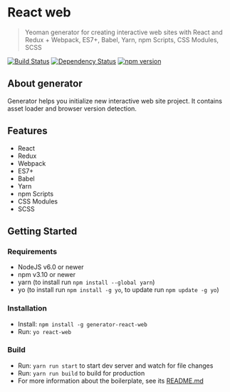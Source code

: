 # React web
> Yeoman generator for creating interactive web sites with React and Redux + Webpack, ES7+, Babel, Yarn, npm Scripts, CSS Modules, SCSS

[![Build Status](https://travis-ci.org/KarolAltamirano/generator-react-web.svg?branch=master)](https://travis-ci.org/KarolAltamirano/generator-react-web)
[![Dependency Status](https://david-dm.org/KarolAltamirano/generator-react-web.svg)](https://david-dm.org/KarolAltamirano/generator-react-web)
[![npm version](https://badge.fury.io/js/generator-react-web.svg)](https://badge.fury.io/js/generator-react-web)

## About generator
Generator helps you initialize new interactive web site project. It contains asset loader and browser version detection.

## Features
- React
- Redux
- Webpack
- ES7+
- Babel
- Yarn
- npm Scripts
- CSS Modules
- SCSS

## Getting Started
### Requirements
- NodeJS v6.0 or newer
- npm v3.10 or newer
- yarn (to install run `npm install --global yarn`)
- yo (to install run `npm install -g yo`, to update run `npm update -g yo`)

### Installation
- Install: `npm install -g generator-react-web`
- Run: `yo react-web`

### Build
- Run: `yarn run start` to start dev server and watch for file changes
- Run: `yarn run build` to build for production
- For more information about the boilerplate, see its [README.md](https://github.com/KarolAltamirano/generator-react-web/blob/master/app/templates/README.md)
